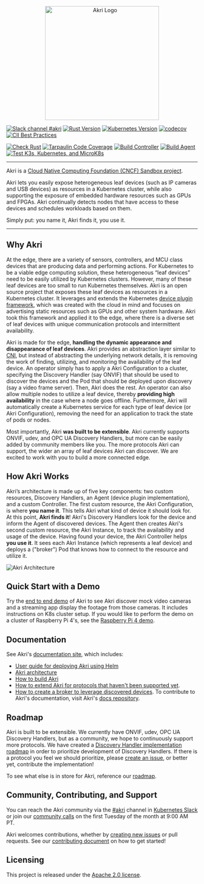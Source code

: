 <p align="center"><img src="https://github.com/project-akri/akri-docs/blob/main/art/logo-horizontal/akri-logo-horizontal-light.svg" alt="Akri Logo" width="300"></p>

[![Slack channel #akri](https://img.shields.io/badge/slack-akri-blueviolet.svg?logo=slack)](https://kubernetes.slack.com/messages/akri) 
[![Rust Version](https://img.shields.io/badge/rustc-1.58.1-blue.svg)](https://blog.rust-lang.org/2022/01/20/Rust-1.58.1.html) 
[![Kubernetes Version](https://img.shields.io/badge/kubernetes-≥%201.16-blue.svg)](https://kubernetes.io/) 
[![codecov](https://codecov.io/gh/project-akri/akri/branch/main/graph/badge.svg?token=V468HO7CDE)](https://codecov.io/gh/project-akri/akri) 
[![CII Best Practices](https://bestpractices.coreinfrastructure.org/projects/5339/badge)](https://bestpractices.coreinfrastructure.org/projects/5339) 

[![Check Rust](https://github.com/project-akri/akri/workflows/Check%20Rust/badge.svg?branch=main&event=push)](https://github.com/project-akri/akri/actions?query=workflow%3A%22Check+Rust%22) 
[![Tarpaulin Code Coverage](https://github.com/project-akri/akri/workflows/Tarpaulin%20Code%20Coverage/badge.svg?branch=main&event=push)](https://github.com/project-akri/akri/actions?query=workflow%3A%22Tarpaulin+Code+Coverage%22) 
[![Build Controller](https://github.com/project-akri/akri/workflows/Build%20Controller/badge.svg?branch=main&event=push)](https://github.com/project-akri/akri/actions?query=workflow%3A%22Build+Controller%22) 
[![Build Agent](https://github.com/project-akri/akri/workflows/Build%20Agent/badge.svg?branch=main&event=push)](https://github.com/project-akri/akri/actions?query=workflow%3A%22Build+Agent%22)
[![Test K3s, Kubernetes, and MicroK8s](https://github.com/project-akri/akri/workflows/Test%20K3s,%20Kubernetes,%20and%20MicroK8s/badge.svg?branch=main&event=push)](https://github.com/project-akri/akri/actions?query=workflow%3A%22Test+K3s%2C+Kubernetes%2C+and+MicroK8s%22)


----
Akri is a [Cloud Native Computing Foundation (CNCF) Sandbox project](https://www.cncf.io/sandbox-projects/).

Akri lets you easily expose heterogeneous leaf devices (such as IP cameras and USB devices) as resources in a Kubernetes cluster, while also supporting the exposure of embedded hardware resources such as GPUs and FPGAs. Akri continually detects nodes that have access to these devices and schedules workloads based on them. 

Simply put: you name it, Akri finds it, you use it.


----
## Why Akri
At the edge, there are a variety of sensors, controllers, and MCU class devices that are producing data and performing actions. For Kubernetes to be a viable edge computing solution, these heterogeneous “leaf devices” need to be easily utilized by Kubernetes clusters. However, many of these leaf devices are too small to run Kubernetes themselves. Akri is an open source project that exposes these leaf devices as resources in a Kubernetes cluster. It leverages and extends the Kubernetes [device plugin framework](https://kubernetes.io/docs/concepts/extend-kubernetes/compute-storage-net/device-plugins/), which was created with the cloud in mind and focuses on advertising static resources such as GPUs and other system hardware. Akri took this framework and applied it to the edge, where there is a diverse set of leaf devices with unique communication protocols and intermittent availability.   

Akri is made for the edge, **handling the dynamic appearance and disappearance of leaf devices**. Akri provides an abstraction layer similar to [CNI](https://github.com/containernetworking/cni), but instead of abstracting the underlying network details, it is removing the work of finding, utilizing, and monitoring the availability of the leaf device. An operator simply has to apply a Akri Configuration to a cluster, specifying the Discovery Handler (say ONVIF) that should be used to discover the devices and the Pod that should be deployed upon discovery (say a video frame server). Then, Akri does the rest. An operator can also allow multiple nodes to utilize a leaf device, thereby **providing high availability** in the case where a node goes offline. Furthermore, Akri will automatically create a Kubernetes service for each type of leaf device (or Akri Configuration), removing the need for an application to track the state of pods or nodes.

Most importantly, Akri **was built to be extensible**. Akri currently supports ONVIF, udev, and OPC UA Discovery Handlers, but more can be easily added by community members like you. The more protocols Akri can support, the wider an array of leaf devices Akri can discover. We are excited to work with you to build a more connected edge.

## How Akri Works
Akri’s architecture is made up of five key components: two custom resources, Discovery Handlers, an Agent (device plugin implementation), and a custom Controller. The first custom resource, the Akri Configuration, is where **you name it**. This tells Akri what kind of device it should look for. At this point, **Akri finds it**! Akri's Discovery Handlers look for the device and inform the Agent of discovered devices. The Agent then creates Akri's second custom resource, the Akri Instance, to track the availability and usage of the device. Having found your device, the Akri Controller helps **you use it**. It sees each Akri Instance (which represents a leaf device) and deploys a ("broker") Pod that knows how to connect to the resource and utilize it.

<img src="https://github.com/project-akri/akri-docs/blob/main/media/akri-architecture.svg" alt="Akri Architecture" style="padding-bottom: 10px padding-top: 10px;
margin-right: auto; display: block; margin-left: auto;"/>

## Quick Start with a Demo
Try the [end to end demo](https://docs.akri.sh/demos/usb-camera-demo) of Akri to see Akri discover mock video cameras and a streaming app display the footage from those cameras. It includes instructions on K8s cluster setup. If you would like to perform the demo on a cluster of Raspberry Pi 4's, see the [Raspberry Pi 4 demo](https://docs.akri.sh/demos/usb-camera-demo-rpi4).

## Documentation
See Akri's [documentation site](https://docs.akri.sh/), which includes: 
- [User guide for deploying Akri using Helm](https://docs.akri.sh/user-guide/getting-started) 
- [Akri architecture](https://docs.akri.sh/architecture/architecture-overview)
- [How to build Akri](https://docs.akri.sh/development/building)
- [How to extend Akri for protocols that haven't been supported yet](https://docs.akri.sh/development/handler-development).
- [How to create a broker to leverage discovered devices](https://docs.akri.sh/development/broker-development).
To contribute to Akri's documentation, visit Akri's [docs repository](https://github.com/project-akri/akri-docs). 

## Roadmap
Akri is built to be extensible. We currently have ONVIF, udev, OPC UA Discovery Handlers, but as a community, we hope to continuously support more protocols. We have created a [Discovery Handler implementation roadmap](https://docs.akri.sh/community/roadmap#implement-additional-discovery-handlers) in order to prioritize development of Discovery Handlers. If there is a protocol you feel we should prioritize, please [create an issue](https://github.com/project-akri/akri/issues/new/choose), or better yet, contribute the implementation!

To see what else is in store for Akri, reference our [roadmap](https://docs.akri.sh/community/roadmap).

## Community, Contributing, and Support
You can reach the Akri community via the [#akri](https://kubernetes.slack.com/messages/akri) channel in [Kubernetes Slack](https://kubernetes.slack.com) or join our [community calls](https://hackmd.io/@akri/S1GKJidJd) on the first Tuesday of the month at 9:00 AM PT. 

Akri welcomes contributions, whether by [creating new issues](https://github.com/project-akri/akri/issues/new/choose) or pull requests. See our [contributing document](https://docs.akri.sh/community/contributing) on how to get started!

## Licensing
This project is released under the [Apache 2.0 license](./LICENSE).
